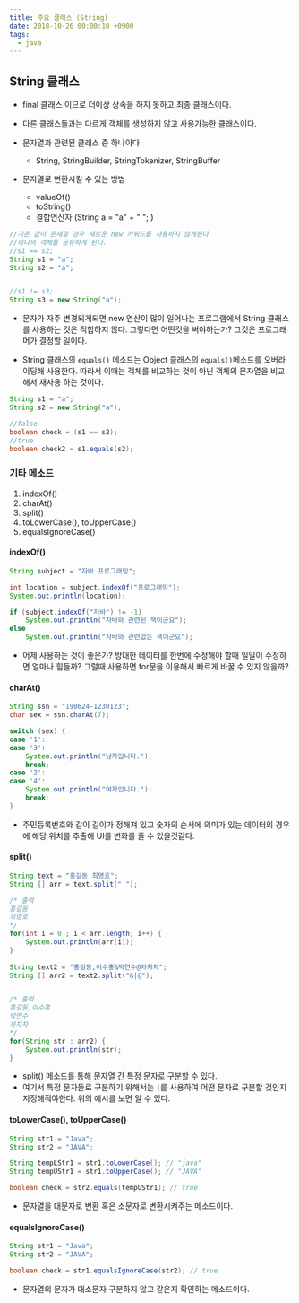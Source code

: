 ```yaml
---
title: 주요 클래스 (String)
date: 2018-10-26 00:00:10 +0900
tags:
  - java
---
```

## String 클래스
- final 클래스  이므로 더이상 상속을 하지 못하고 최종 클래스이다.
- 다른 클래스들과는 다르게 객체를 생성하지 않고 사용가능한 클래스이다.
- 문자열과 관련된 클래스 중 하나이다
	- String, StringBuilder, StringTokenizer, StringBuffer

- 문자열로 변환시킬 수 있는 방법
	- valueOf()
	- toString()
	- 결합연산자 (String a = "a" + " "; )

```java
//기존 값이 존재할 경우 새로운 new 키워드를 사용하지 않게된다
//하나의 객체를 공유하게 된다.
//s1 == s2;
String s1 = "a";
String s2 = "a";


//s1 != s3;
String s3 = new String("a");
```

- 문자가 자주 변경되게되면 new 연산이 많이 일어나는 프로그램에서 String 클래스를 사용하는 것은 적합하지 않다. 그렇다면 어떤것을 써야하는가? 그것은 프로그래머가 결정할 일이다.

- String 클래스의 `equals()` 메소드는 Object 클래스의 `equals()`메소드를 오버라이딩해 사용한다. 따라서 이때는 객체를 비교하는 것이 아닌 객체의 문자열을 비교해서 재사용 하는 것이다.

```java
String s1 = "a";
String s2 = new String("a");

//false
boolean check = (s1 == s2);
//true
boolean check2 = s1.equals(s2);

```


### 기타 메소드
1. indexOf()
2. charAt()
3. split()
4. toLowerCase(), toUpperCase()
5. equalsIgnoreCase()


#### indexOf()

```java
String subject = "자바 프로그래밍";

int location = subject.indexOf("프로그래밍");
System.out.println(location);

if (subject.indexOf("자바") != -1)
	System.out.println("자바와 관련된 책이군요");
else
	System.out.println("자바와 관련없는 책이군요");
```

- 어제 사용하는 것이 좋은가? 방대한 데이터를 한번에 수정해야 할때 일일이 수정하면 얼마나 힘들까? 그럴때 사용하면 for문을 이용해서 빠르게 바꿀 수 있지 않을까?

#### charAt()

```java
String ssn = "190624-1230123";
char sex = ssn.charAt(7);

switch (sex) {
case '1':
case '3':
	System.out.println("남자입니다.");
	break;
case '2':
case '4':
	System.out.println("여자입니다.");
	break;
}
```

- 주민등록번호와 같이 길이가 정해져 있고 숫자의 순서에 의미가 있는 데이터의 경우에 해당 위치를 추출해 UI를 변화를 줄 수 있을것같다.

#### split()

```java
String text = "홍길동 최명호";
String [] arr = text.split(" ");

/* 출력
홍길동
최명호
*/
for(int i = 0 ; i < arr.length; i++) {
	System.out.println(arr[i]);
}
		
String text2 = "홍길동,이수홍&박연수@차차차";
String [] arr2 = text2.split("&|@");


/* 출력
홍길동,이수홍
박연수
차차차
*/
for(String str : arr2) {
	System.out.println(str);
}
```

- split() 메소드를 통해 문자열 간 특정 문자로 구분할 수 있다.
- 여기서 특정 문자들로 구분하기 위해서는 `|`를 사용하여 어떤 문자로 구분할 것인지 지정해줘야한다. 위의 예시를 보면 알 수 있다.


#### toLowerCase(), toUpperCase()

```java
String str1 = "Java";
String str2 = "JAVA";

String tempLStr1 = str1.toLowerCase(); // "java"
String tempUStr1 = str1.toUpperCase(); // "JAVA"

boolean check = str2.equals(tempUStr1); // true
```

- 문자열을 대문자로 변환 혹은 소문자로 변환시켜주는 메소드이다.

#### equalsIgnoreCase()

```java
String str1 = "Java";
String str2 = "JAVA";

boolean check = str1.equalsIgnoreCase(str2); // true

```

- 문자열의 문자가 대소문자 구분하지 않고 같은지 확인하는 메소드이다.